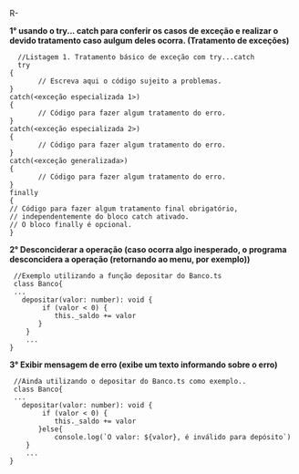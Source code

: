 

R- 

**1° usando o try... catch para conferir os casos de exceção e realizar o devido tratamento caso aulgum deles ocorra. (Tratamento de exceções)**
```
  //Listagem 1. Tratamento básico de exceção com try...catch
  try
{
       // Escreva aqui o código sujeito a problemas.
}
catch(<exceção especializada 1>)
{
       // Código para fazer algum tratamento do erro.
}
catch(<exceção especializada 2>)
{
       // Código para fazer algum tratamento do erro.
}
catch(<exceção generalizada>)
{
       // Código para fazer algum tratamento do erro.
}
finally
{
// Código para fazer algum tratamento final obrigatório,
// independentemente do bloco catch ativado.
// O bloco finally é opcional.
}
```

**2° Desconciderar a operação (caso ocorra algo inesperado, o programa desconcidera a operação (retornando ao menu, por exemplo))**

```
 //Exemplo utilizando a função depositar do Banco.ts
 class Banco{
 ...
   depositar(valor: number): void {
        if (valor < 0) {
           this._saldo += valor
       }
    }    
    ...
}

```

**3° Exibir mensagem de erro (exibe um texto informando sobre o erro)**

```
 //Ainda utilizando o depositar do Banco.ts como exemplo..
 class Banco{
 ...
   depositar(valor: number): void {
        if (valor < 0) {
           this._saldo += valor
       }else{
           console.log(`O valor: ${valor}, é inválido para depósito`)
    }    
    ...
}
```
